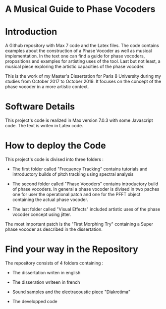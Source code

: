 # A Musical Guide to Phase Vocoders

Introduction
=====================

A Github repository with Max 7 code and the Latex files. The code contains examples about the construction of a Phase Vocoder as well as musical implementation. In the text one can find a guide for phase vocoders, propositions and examples for artisting uses of the tool. Last but not least, a musical piece exploring the artistic capacities of the phase vocoder.


This is the work of my Master's Dissertation for Paris 8 University during my studies from October 2017 to October 2019. It focuses on the concept of the phase vocoder in a more artistic context.

Software Details
=====================

This project's code is realized in Max version 7.0.3 with some Javascript code. The text is writen in Latex code.

How to deploy the Code
=====================

This project's code is divised into three folders : 

- The first folder called "Frequency Tracking" contains tutorials and introductory builds of pitch tracking using spectral analysis

- The second folder called "Phase Vocoders" contains introductory build of phase vocoders. In general a phase vocoder is divised in two paches one for user the operational patch and one for the PFFT object containing the actual phase vocoder.


- The last folder called "Visual Effects" included artistic uses of the phase vocoder concept using jitter.

The most important patch is the "First Morphing Try" containing a Super phase vocoder as described in the dissertation.


Find your way in the Repository
=====================

The repository consists of 4 folders containing :

- The dissertation writen in english

- The disseration writeen in french

- Sound samples and the electracoustic piece "Diakrotima"

- The developped code